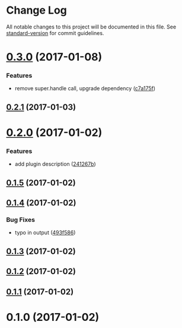 # Change Log

All notable changes to this project will be documented in this file. See [standard-version](https://github.com/conventional-changelog/standard-version) for commit guidelines.

<a name="0.3.0"></a>
# [0.3.0](https://github.com/denouche/virtual-assistant-plugin-hello-world/compare/v0.2.1...v0.3.0) (2017-01-08)


### Features

* remove super.handle call, upgrade dependency ([c7a175f](https://github.com/denouche/virtual-assistant-plugin-hello-world/commit/c7a175f))



<a name="0.2.1"></a>
## [0.2.1](https://github.com/denouche/virtual-assistant-plugin-hello-world/compare/v0.2.0...v0.2.1) (2017-01-03)



<a name="0.2.0"></a>
# [0.2.0](https://github.com/denouche/virtual-assistant-plugin-hello-world/compare/v0.1.5...v0.2.0) (2017-01-02)


### Features

* add plugin description ([241267b](https://github.com/denouche/virtual-assistant-plugin-hello-world/commit/241267b))



<a name="0.1.5"></a>
## [0.1.5](https://github.com/denouche/virtual-assistant-plugin-hello-world/compare/v0.1.4...v0.1.5) (2017-01-02)



<a name="0.1.4"></a>
## [0.1.4](https://github.com/denouche/virtual-assistant-plugin-hello-world/compare/v0.1.3...v0.1.4) (2017-01-02)


### Bug Fixes

* typo in output ([493f586](https://github.com/denouche/virtual-assistant-plugin-hello-world/commit/493f586))



<a name="0.1.3"></a>
## [0.1.3](https://github.com/denouche/virtual-assistant-plugin-hello-world/compare/v0.1.2...v0.1.3) (2017-01-02)



<a name="0.1.2"></a>
## [0.1.2](https://github.com/denouche/virtual-assistant-plugin-hello-world/compare/v0.1.1...v0.1.2) (2017-01-02)



<a name="0.1.1"></a>
## [0.1.1](https://github.com/denouche/virtual-assistant-plugin-hello-world/compare/v0.1.0...v0.1.1) (2017-01-02)



<a name="0.1.0"></a>
# 0.1.0 (2017-01-02)
